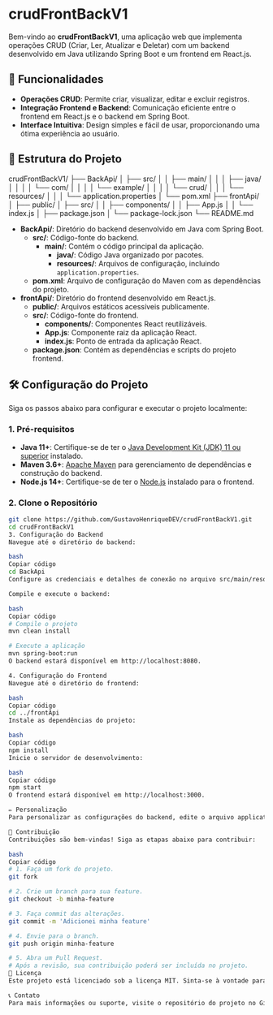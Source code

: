# crudFrontBackV1

Bem-vindo ao **crudFrontBackV1**, uma aplicação web que implementa operações CRUD (Criar, Ler, Atualizar e Deletar) com um backend desenvolvido em Java utilizando Spring Boot e um frontend em React.js.

## 🚀 Funcionalidades

- **Operações CRUD**: Permite criar, visualizar, editar e excluir registros.
- **Integração Frontend e Backend**: Comunicação eficiente entre o frontend em React.js e o backend em Spring Boot.
- **Interface Intuitiva**: Design simples e fácil de usar, proporcionando uma ótima experiência ao usuário.

## 📂 Estrutura do Projeto

crudFrontBackV1/ ├── BackApi/ │ ├── src/ │ │ ├── main/ │ │ │ ├── java/ │ │ │ │ └── com/ │ │ │ │ └── example/ │ │ │ │ └── crud/ │ │ │ └── resources/ │ │ │ └── application.properties │ └── pom.xml ├── frontApi/ │ ├── public/ │ ├── src/ │ │ ├── components/ │ │ ├── App.js │ │ └── index.js │ ├── package.json │ └── package-lock.json └── README.md


- **BackApi/**: Diretório do backend desenvolvido em Java com Spring Boot.
  - **src/**: Código-fonte do backend.
    - **main/**: Contém o código principal da aplicação.
      - **java/**: Código Java organizado por pacotes.
      - **resources/**: Arquivos de configuração, incluindo `application.properties`.
  - **pom.xml**: Arquivo de configuração do Maven com as dependências do projeto.
- **frontApi/**: Diretório do frontend desenvolvido em React.js.
  - **public/**: Arquivos estáticos acessíveis publicamente.
  - **src/**: Código-fonte do frontend.
    - **components/**: Componentes React reutilizáveis.
    - **App.js**: Componente raiz da aplicação React.
    - **index.js**: Ponto de entrada da aplicação React.
  - **package.json**: Contém as dependências e scripts do projeto frontend.

## 🛠️ Configuração do Projeto

Siga os passos abaixo para configurar e executar o projeto localmente:

### 1. Pré-requisitos

- **Java 11+**: Certifique-se de ter o [Java Development Kit (JDK) 11 ou superior](https://www.oracle.com/java/technologies/javase-jdk11-downloads.html) instalado.
- **Maven 3.6+**: [Apache Maven](https://maven.apache.org/download.cgi) para gerenciamento de dependências e construção do backend.
- **Node.js 14+**: Certifique-se de ter o [Node.js](https://nodejs.org/) instalado para o frontend.

### 2. Clone o Repositório

```bash
git clone https://github.com/GustavoHenriqueDEV/crudFrontBackV1.git
cd crudFrontBackV1
3. Configuração do Backend
Navegue até o diretório do backend:

bash
Copiar código
cd BackApi
Configure as credenciais e detalhes de conexão no arquivo src/main/resources/application.properties.

Compile e execute o backend:

bash
Copiar código
# Compile o projeto
mvn clean install

# Execute a aplicação
mvn spring-boot:run
O backend estará disponível em http://localhost:8080.

4. Configuração do Frontend
Navegue até o diretório do frontend:

bash
Copiar código
cd ../frontApi
Instale as dependências do projeto:

bash
Copiar código
npm install
Inicie o servidor de desenvolvimento:

bash
Copiar código
npm start
O frontend estará disponível em http://localhost:3000.

✏️ Personalização
Para personalizar as configurações do backend, edite o arquivo application.properties conforme necessário. Para o frontend, ajuste as configurações nos arquivos App.js e index.js. Consulte a Documentação do Spring Boot e a Documentação do React para mais detalhes.

🤝 Contribuição
Contribuições são bem-vindas! Siga as etapas abaixo para contribuir:

bash
Copiar código
# 1. Faça um fork do projeto.
git fork

# 2. Crie um branch para sua feature.
git checkout -b minha-feature

# 3. Faça commit das alterações.
git commit -m 'Adicionei minha feature'

# 4. Envie para o branch.
git push origin minha-feature

# 5. Abra um Pull Request.
# Após a revisão, sua contribuição poderá ser incluída no projeto.
📄 Licença
Este projeto está licenciado sob a licença MIT. Sinta-se à vontade para usá-lo e modificá-lo conforme necessário.

📞 Contato
Para mais informações ou suporte, visite o repositório do projeto no GitHub: crudFrontBackV1.
